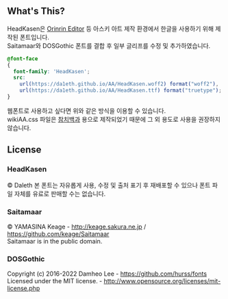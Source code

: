 ## What's This?
HeadKasen은 [Orinrin Editor](https://github.com/SikigamiHNQ/OrinrinEditor) 등 아스키 아트 제작 환경에서 한글을 사용하기 위해 제작된 폰트입니다.  
Saitamaar와 DOSGothic 폰트를 결합 후 일부 글리프를 수정 및 추가하였습니다.  
```css
@font-face
{
  font-family: 'HeadKasen';
  src:
    url(https://da1eth.github.io/AA/HeadKasen.woff2) format("woff2"),
    url(https://da1eth.github.io/AA/HeadKasen.ttf) format("truetype");
}
```
웹폰트로 사용하고 싶다면 위와 같은 방식을 이용할 수 있습니다.  
wikiAA.css 파일은 [참치백과](https://wiki.tunaground.net/) 용으로 제작되었기 때문에 그 외 용도로 사용을 권장하지 않습니다.

## License
### HeadKasen
© Daleth
본 폰트는 자유롭게 사용, 수정 및 출처 표기 후 재배포할 수 있으나 폰트 파일 자체를 유료로 판매할 수는 없습니다.

### Saitamaar
© YAMASINA Keage - http://keage.sakura.ne.jp / https://github.com/keage/Saitamaar  
Saitamaar is in the public domain.

### DOSGothic
Copyright (c) 2016-2022 Damheo Lee - https://github.com/hurss/fonts  
Licensed under the MIT license. - http://www.opensource.org/licenses/mit-license.php
